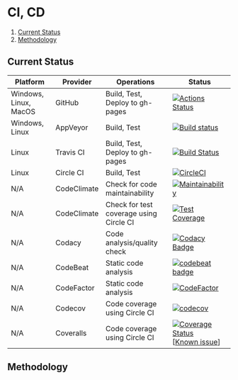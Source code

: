 # CI, CD

1. [Current Status](#current-status)
2. [Methodology](#methodology)

## Current Status

| Platform              | Provider    | Operations                              | Status                                                                                                                                                                                                                                                                                                                                        |
| --------------------- | ----------- | --------------------------------------- | --------------------------------------------------------------------------------------------------------------------------------------------------------------------------------------------------------------------------------------------------------------------------------------------------------------------------------------------- |
| Windows, Linux, MacOS | GitHub      | Build, Test, Deploy to gh-pages         | [![Actions Status](https://github.com/computer-science-engineering/learning-computer-science/workflows/build-test/badge.svg)](https://github.com/computer-science-engineering/learning-computer-science/actions)                                                                                                                              |
| Windows, Linux        | AppVeyor    | Build, Test                             | [![Build status](https://ci.appveyor.com/api/projects/status/y9qup8owf4e53m8h?svg=true)](https://ci.appveyor.com/project/manastalukdar/learning-computer-science)                                                                                                                                                                             |
| Linux                 | Travis CI   | Build, Test, Deploy to gh-pages         | [![Build Status](https://travis-ci.org/computer-science-engineering/learning-computer-science.svg?branch=master)](https://travis-ci.com/computer-science-engineering/learning-computer-science)                                                                                                                                               |
| Linux                 | Circle CI   | Build, Test                             | [![CircleCI](https://circleci.com/gh/computer-science-engineering/learning-computer-science/tree/master.svg?style=svg)](https://circleci.com/gh/computer-science-engineering/learning-computer-science/tree/master)                                                                                                                           |
| N/A                   | CodeClimate | Check for code maintainability          | [![Maintainability](https://api.codeclimate.com/v1/badges/2e2bfc548d29f566051a/maintainability)](https://codeclimate.com/github/computer-science-engineering/learning-computer-science/maintainability)                                                                                                                                       |
| N/A                   | CodeClimate | Check for test coverage using Circle CI | [![Test Coverage](https://api.codeclimate.com/v1/badges/2e2bfc548d29f566051a/test_coverage)](https://codeclimate.com/github/computer-science-engineering/learning-computer-science/test_coverage)                                                                                                                                             |
| N/A                   | Codacy      | Code analysis/quality check             | [![Codacy Badge](https://app.codacy.com/project/badge/Grade/b10299a64e704411ba321229fcad3e04)](https://www.codacy.com/gh/computer-science-engineering/learning-computer-science/dashboard?utm_source=github.com&amp;utm_medium=referral&amp;utm_content=computer-science-engineering/learning-computer-science&amp;utm_campaign=Badge_Grade)  |
| N/A                   | CodeBeat    | Static code analysis                    | [![codebeat badge](https://codebeat.co/badges/29ea0010-206a-433c-813d-55eba8e9edaf)](https://codebeat.co/projects/github-com-computer-science-engineering-learning-computer-science-master)                                                                                                                                                   |
| N/A                   | CodeFactor  | Static code analysis                    | [![CodeFactor](https://www.codefactor.io/repository/github/computer-science-engineering/learning-computer-science/badge)](https://www.codefactor.io/repository/github/computer-science-engineering/learning-computer-science)                                                                                                                 |
| N/A                   | Codecov     | Code coverage using Circle CI           | [![codecov](https://codecov.io/gh/computer-science-engineering/learning-computer-science/branch/master/graph/badge.svg?token=IN47ioiCTU)](undefined)                                                                                                                                                                                          |
| N/A                   | Coveralls   | Code coverage using Circle CI           | [![Coverage Status](https://coveralls.io/repos/github/computer-science-engineering/learning-computer-science/badge.svg?branch=master)](https://coveralls.io/github/computer-science-engineering/learning-computer-science?branch=master) [[Known issue](https://github.com/computer-science-engineering/learning-computer-science/issues/35)] |

## Methodology

